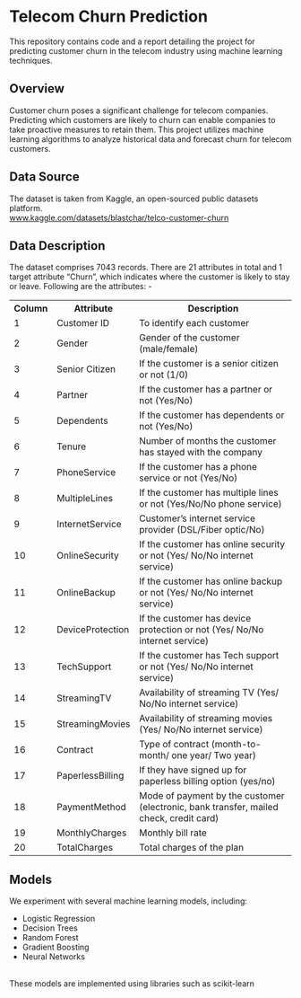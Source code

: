 # Telecom Churn Prediction

This repository contains code and a report detailing the project for predicting customer churn in the telecom industry using machine learning techniques.

## Overview
Customer churn poses a significant challenge for telecom companies. Predicting which customers are likely to churn can enable companies to take proactive measures to retain them. 
This project utilizes machine learning algorithms to analyze historical data and forecast churn for telecom customers.

## Data Source
The dataset is taken from Kaggle, an open-sourced public datasets platform. </br>
www.kaggle.com/datasets/blastchar/telco-customer-churn

## Data Description
The dataset comprises 7043 records. There are 21 attributes in total and 1 target attribute “Churn”, which indicates where the customer is likely to stay or leave. Following are the attributes: -

<table>
  <tr>
    <th>Column</th>
    <th>Attribute</th>
    <th>Description</th>
  </tr>
  <tr>
    <td>1</td>
    <td>Customer ID</td>
    <td>To identify each customer</td>
  </tr>
  <tr>
    <td>2</td>
    <td>Gender</td>
    <td>Gender of the customer (male/female)</td>
  </tr>
  <tr>
    <td>3</td>
    <td>Senior Citizen</td>
    <td>If the customer is a senior citizen or not (1/0)</td>
  </tr>
  <tr>
    <td>4</td>
    <td>Partner</td>
    <td>If the customer has a partner or not (Yes/No)</td>
  </tr>
  <tr>
    <td>5</td>
    <td>Dependents</td>
    <td>If the customer has dependents or not (Yes/No)</td>
  </tr>
  <tr>
    <td>6</td>
    <td>Tenure</td>
    <td>Number of months the customer has stayed with the company</td>
  </tr>
  <tr>
    <td>7</td>
    <td>PhoneService</td>
    <td>If the customer has a phone service or not (Yes/No)</td>
  </tr>
  <tr>
    <td>8</td>
    <td>MultipleLines</td>
    <td>If the customer has multiple lines or not (Yes/No/No phone service)</td>
  </tr>
  <tr>
    <td>9</td>
    <td>InternetService</td>
    <td>Customer’s internet service provider (DSL/Fiber optic/No)</td>
  </tr>
  <tr>
    <td>10</td>
    <td>OnlineSecurity</td>
    <td>If the customer has online security or not (Yes/ No/No internet service)</td>
  </tr>
  <tr>
    <td>11</td>
    <td>OnlineBackup</td>
    <td>If the customer has online backup or not (Yes/ No/No internet service)</td>
  </tr>
  <tr>
    <td>12</td>
    <td>DeviceProtection</td>
    <td>If the customer has device protection or not (Yes/ No/No internet service)</td>
  </tr>
  <tr>
    <td>13</td>
    <td>TechSupport</td>
    <td>If the customer has Tech support or not (Yes/ No/No internet service)</td>
  </tr>
  <tr>
    <td>14</td>
    <td>StreamingTV</td>
    <td>Availability of streaming TV (Yes/ No/No internet service)</td>
  </tr>
  <tr>
    <td>15</td>
    <td>StreamingMovies</td>
    <td>Availability of streaming movies (Yes/ No/No internet service)</td>
  </tr>
  <tr>
    <td>16</td>
    <td>Contract</td>
    <td>Type of contract (month-to-month/ one year/ Two year)</td>
  </tr>
  <tr>
    <td>17</td>
    <td>PaperlessBilling</td>
    <td>If they have signed up for paperless billing option (yes/no)</td>
  </tr>
  <tr>
    <td>18</td>
    <td>PaymentMethod</td>
    <td>Mode of payment by the customer (electronic, bank transfer, mailed check, credit card)</td>
  </tr>
  <tr>
    <td>19</td>
    <td>MonthlyCharges</td>
    <td>Monthly bill rate</td>
  </tr>
  <tr>
    <td>20</td>
    <td>TotalCharges</td>
    <td>Total charges of the plan</td>
  </tr>
</table>



## Models
We experiment with several machine learning models, including:
<ul>
  <li>Logistic Regression</li>
  <li>Decision Trees</li>
  <li>Random Forest</li>
  <li>Gradient Boosting</li>
  <li>Neural Networks</li>
</ul></br>
These models are implemented using libraries such as scikit-learn
